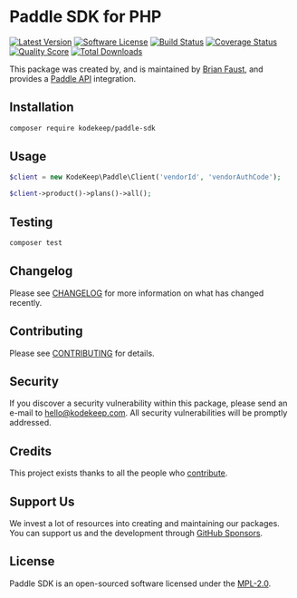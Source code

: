 # Paddle SDK for PHP

[![Latest Version](https://badgen.net/packagist/v/kodekeep/paddle-sdk)](https://packagist.org/packages/kodekeep/paddle-sdk)
[![Software License](https://badgen.net/packagist/license/kodekeep/paddle-sdk)](https://packagist.org/packages/kodekeep/paddle-sdk)
[![Build Status](https://img.shields.io/github/workflow/status/kodekeep/paddle-sdk/run-tests?label=tests)](https://github.com/kodekeep/paddle-sdk/actions?query=workflow%3Arun-tests+branch%3Amaster)
[![Coverage Status](https://badgen.net/codeclimate/coverage/kodekeep/paddle-sdk)](https://codeclimate.com/github/kodekeep/paddle-sdk)
[![Quality Score](https://badgen.net/codeclimate/maintainability/kodekeep/paddle-sdk)](https://codeclimate.com/github/kodekeep/paddle-sdk)
[![Total Downloads](https://badgen.net/packagist/dt/kodekeep/paddle-sdk)](https://packagist.org/packages/kodekeep/paddle-sdk)

This package was created by, and is maintained by [Brian Faust](https://github.com/faustbrian), and provides a [Paddle API](https://developer.paddle.com/api-reference/intro) integration.

## Installation

```bash
composer require kodekeep/paddle-sdk
```

## Usage

``` php
$client = new KodeKeep\Paddle\Client('vendorId', 'vendorAuthCode');

$client->product()->plans()->all();
```

## Testing

``` bash
composer test
```

## Changelog

Please see [CHANGELOG](CHANGELOG.md) for more information on what has changed recently.

## Contributing

Please see [CONTRIBUTING](CONTRIBUTING.md) for details.

## Security

If you discover a security vulnerability within this package, please send an e-mail to hello@kodekeep.com. All security vulnerabilities will be promptly addressed.

## Credits

This project exists thanks to all the people who [contribute](../../contributors).

## Support Us

We invest a lot of resources into creating and maintaining our packages. You can support us and the development through [GitHub Sponsors](https://github.com/sponsors/faustbrian).

## License

Paddle SDK is an open-sourced software licensed under the [MPL-2.0](LICENSE.md).
